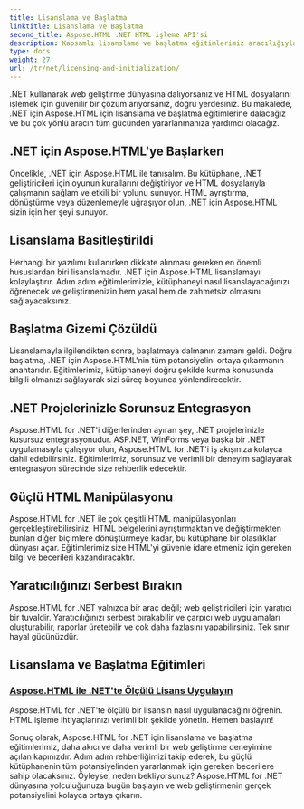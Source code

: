 ```yaml
---
title: Lisanslama ve Başlatma
linktitle: Lisanslama ve Başlatma
second_title: Aspose.HTML .NET HTML işleme API'si
description: Kapsamlı lisanslama ve başlatma eğitimlerimiz aracılığıyla Aspose.HTML for .NET'i etkili bir şekilde nasıl kullanacağınızı keşfedin. Bu aracın tüm potansiyelini açığa çıkarın.
type: docs
weight: 27
url: /tr/net/licensing-and-initialization/
---
```


.NET kullanarak web geliştirme dünyasına dalıyorsanız ve HTML dosyalarını işlemek için güvenilir bir çözüm arıyorsanız, doğru yerdesiniz. Bu makalede, .NET için Aspose.HTML için lisanslama ve başlatma eğitimlerine dalacağız ve bu çok yönlü aracın tüm gücünden yararlanmanıza yardımcı olacağız.

## .NET için Aspose.HTML'ye Başlarken

Öncelikle, .NET için Aspose.HTML ile tanışalım. Bu kütüphane, .NET geliştiricileri için oyunun kurallarını değiştiriyor ve HTML dosyalarıyla çalışmanın sağlam ve etkili bir yolunu sunuyor. HTML ayrıştırma, dönüştürme veya düzenlemeyle uğraşıyor olun, .NET için Aspose.HTML sizin için her şeyi sunuyor. 

## Lisanslama Basitleştirildi

Herhangi bir yazılımı kullanırken dikkate alınması gereken en önemli hususlardan biri lisanslamadır. .NET için Aspose.HTML lisanslamayı kolaylaştırır. Adım adım eğitimlerimizle, kütüphaneyi nasıl lisanslayacağınızı öğrenecek ve geliştirmenizin hem yasal hem de zahmetsiz olmasını sağlayacaksınız. 

## Başlatma Gizemi Çözüldü

Lisanslamayla ilgilendikten sonra, başlatmaya dalmanın zamanı geldi. Doğru başlatma, .NET için Aspose.HTML'nin tüm potansiyelini ortaya çıkarmanın anahtarıdır. Eğitimlerimiz, kütüphaneyi doğru şekilde kurma konusunda bilgili olmanızı sağlayarak sizi süreç boyunca yönlendirecektir. 

## .NET Projelerinizle Sorunsuz Entegrasyon

Aspose.HTML for .NET'i diğerlerinden ayıran şey, .NET projelerinizle kusursuz entegrasyonudur. ASP.NET, WinForms veya başka bir .NET uygulamasıyla çalışıyor olun, Aspose.HTML for .NET'i iş akışınıza kolayca dahil edebilirsiniz. Eğitimlerimiz, sorunsuz ve verimli bir deneyim sağlayarak entegrasyon sürecinde size rehberlik edecektir.

## Güçlü HTML Manipülasyonu

Aspose.HTML for .NET ile çok çeşitli HTML manipülasyonları gerçekleştirebilirsiniz. HTML belgelerini ayrıştırmaktan ve değiştirmekten bunları diğer biçimlere dönüştürmeye kadar, bu kütüphane bir olasılıklar dünyası açar. Eğitimlerimiz size HTML'yi güvenle idare etmeniz için gereken bilgi ve becerileri kazandıracaktır.

## Yaratıcılığınızı Serbest Bırakın

Aspose.HTML for .NET yalnızca bir araç değil; web geliştiricileri için yaratıcı bir tuvaldir. Yaratıcılığınızı serbest bırakabilir ve çarpıcı web uygulamaları oluşturabilir, raporlar üretebilir ve çok daha fazlasını yapabilirsiniz. Tek sınır hayal gücünüzdür.

## Lisanslama ve Başlatma Eğitimleri
### [Aspose.HTML ile .NET'te Ölçülü Lisans Uygulayın](./apply-metered-license/)
Aspose.HTML for .NET'te ölçülü bir lisansın nasıl uygulanacağını öğrenin. HTML işleme ihtiyaçlarınızı verimli bir şekilde yönetin. Hemen başlayın!

Sonuç olarak, Aspose.HTML for .NET için lisanslama ve başlatma eğitimlerimiz, daha akıcı ve daha verimli bir web geliştirme deneyimine açılan kapınızdır. Adım adım rehberliğimizi takip ederek, bu güçlü kütüphanenin tüm potansiyelinden yararlanmak için gereken becerilere sahip olacaksınız. Öyleyse, neden bekliyorsunuz? Aspose.HTML for .NET dünyasına yolculuğunuza bugün başlayın ve web geliştirmenin gerçek potansiyelini kolayca ortaya çıkarın.